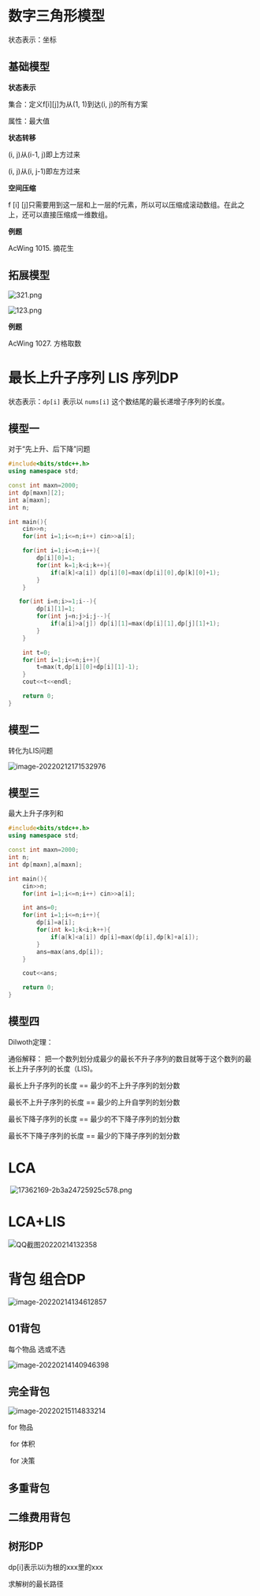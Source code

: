 # 数字三角形模型

状态表示：坐标

## 基础模型

**状态表示**

集合：定义f[i][j]为从(1, 1)到达(i, j)的所有方案

属性：最大值

**状态转移**

(i, j)从(i-1, j)即上方过来

(i, j)从(i, j-1)即左方过来

**空间压缩**

f [i] [j]只需要用到这一层和上一层的f元素，所以可以压缩成滚动数组。在此之上，还可以直接压缩成一维数组。

**例题**

AcWing 1015. 摘花生

## 拓展模型

![321.png](https://cdn.acwing.com/media/article/image/2020/07/07/37963_efc94512c0-321.png)

![123.png](https://cdn.acwing.com/media/article/image/2020/07/07/37963_a479d6eec0-123.png)

**例题**

AcWing 1027. 方格取数

# 最长上升子序列 LIS 序列DP

状态表示：`dp[i]` 表示以 `nums[i]` 这个数结尾的最长递增子序列的长度。 

##  模型一

对于“先上升、后下降”问题

```cpp
#include<bits/stdc++.h>
using namespace std;

const int maxn=2000;
int dp[maxn][2];
int a[maxn];
int n;

int main(){
    cin>>n;
    for(int i=1;i<=n;i++) cin>>a[i];

    for(int i=1;i<=n;i++){
        dp[i][0]=1;
        for(int k=1;k<i;k++){
            if(a[k]<a[i]) dp[i][0]=max(dp[i][0],dp[k][0]+1);
        }
    }

   for(int i=n;i>=1;i--){
        dp[i][1]=1;
        for(int j=n;j>i;j--){
            if(a[i]>a[j]) dp[i][1]=max(dp[i][1],dp[j][1]+1);
        }
    }

    int t=0;
    for(int i=1;i<=n;i++){
        t=max(t,dp[i][0]+dp[i][1]-1);
    }
    cout<<t<<endl;

    return 0;
}
```

## 模型二

转化为LIS问题

![image-20220212171532976](https://s2.loli.net/2022/02/12/YLyDkxnVo6NOXFc.png)

## 模型三

最大上升子序列和

```cpp
#include<bits/stdc++.h>
using namespace std;

const int maxn=2000;
int n;
int dp[maxn],a[maxn];

int main(){
    cin>>n;
    for(int i=1;i<=n;i++) cin>>a[i];

    int ans=0;
    for(int i=1;i<=n;i++){
        dp[i]=a[i];
        for(int k=1;k<i;k++){
            if(a[k]<a[i]) dp[i]=max(dp[i],dp[k]+a[i]);
        }
        ans=max(ans,dp[i]);
    }

    cout<<ans;

    return 0;
}
```

## 模型四

Dilwoth定理：

通俗解释： 把一个数列划分成最少的最长不升子序列的数目就等于这个数列的最长上升子序列的长度（LIS)。

最长上升子序列的长度 == 最少的不上升子序列的划分数

最长不上升子序列的长度 == 最少的上升自学列的划分数

最长下降子序列的长度 == 最少的不下降子序列的划分数

最长不下降子序列的长度 == 最少的下降子序列的划分数

# LCA

​	![17362169-2b3a24725925c578.png](https://cdn.acwing.com/media/article/image/2020/03/19/7416_29f6dd9269-17362169-2b3a24725925c578.png)

# LCA+LIS

![QQ截图20220214132358](https://s2.loli.net/2022/02/14/aJwm3vhUyj18O6Y.png)

# 背包 组合DP

![image-20220214134612857](https://s2.loli.net/2022/02/14/gEtmnM2asdxAiHq.png)

## 01背包

每个物品 选或不选

![image-20220214140946398](https://s2.loli.net/2022/02/14/WJpec9Ig42x1UMz.png)

## 完全背包

![image-20220215114833214](https://s2.loli.net/2022/02/15/3Fvm95AzrxPaNQH.png)

for 物品

​	for 体积

​		for 决策

## 多重背包

## 二维费用背包

## 树形DP

dp[i]表示以i为根的xxx里的xxx

求解树的最长路径
